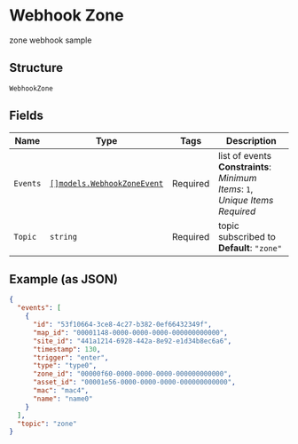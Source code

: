 
# Webhook Zone

zone webhook sample

## Structure

`WebhookZone`

## Fields

| Name | Type | Tags | Description |
|  --- | --- | --- | --- |
| `Events` | [`[]models.WebhookZoneEvent`](../../doc/models/webhook-zone-event.md) | Required | list of events<br>**Constraints**: *Minimum Items*: `1`, *Unique Items Required* |
| `Topic` | `string` | Required | topic subscribed to<br>**Default**: `"zone"` |

## Example (as JSON)

```json
{
  "events": [
    {
      "id": "53f10664-3ce8-4c27-b382-0ef66432349f",
      "map_id": "00001148-0000-0000-0000-000000000000",
      "site_id": "441a1214-6928-442a-8e92-e1d34b8ec6a6",
      "timestamp": 130,
      "trigger": "enter",
      "type": "type0",
      "zone_id": "00000f60-0000-0000-0000-000000000000",
      "asset_id": "00001e56-0000-0000-0000-000000000000",
      "mac": "mac4",
      "name": "name0"
    }
  ],
  "topic": "zone"
}
```

